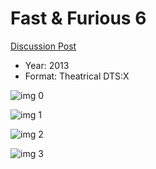 # Fast & Furious 6

[Discussion Post](https://www.avsforum.com/threads/bass-eq-for-filtered-movies.2995212/post-58206304)

* Year: 2013
* Format: Theatrical DTS:X

![img 0](https://i.imgur.com/NGAk41a.jpg)

![img 1](https://i.imgur.com/WbVfKn0.png)

![img 2](https://i.imgur.com/WEfc0Dq.jpg)

![img 3](https://i.imgur.com/SDTphIN.jpg)

